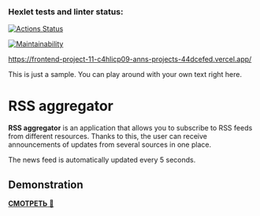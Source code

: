 ### Hexlet tests and linter status:
[![Actions Status](https://github.com/aspogorelova/frontend-project-11/workflows/hexlet-check/badge.svg)](https://github.com/aspogorelova/frontend-project-11/actions)

[![Maintainability](https://api.codeclimate.com/v1/badges/a3ea069a5a36a4b52e71/maintainability)](https://codeclimate.com/github/aspogorelova/frontend-project-11/maintainability)

https://frontend-project-11-c4hlicp09-anns-projects-44dcefed.vercel.app/

This is just a sample. You can play around with your own text right here.

# RSS aggregator

**RSS aggregator** is an application that allows you to subscribe to RSS feeds from different resources. Thanks to this, the user can receive announcements of updates from several sources in one place.

The news feed is automatically updated every 5 seconds.

## Demonstration

<a href="https://drive.google.com/file/d/1RPm7UkhYTDNamrVHobbfsOk66uC-Fu0E/view?usp=sharing" target="_blank">**СМОТРЕТЬ** 👀</a>
